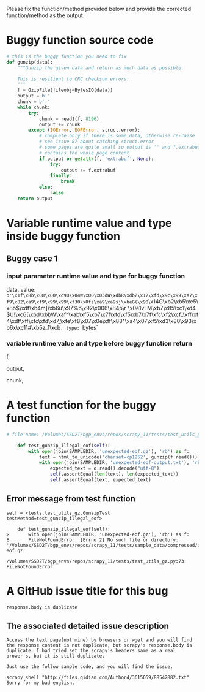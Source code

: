 Please fix the function/method provided below and provide the corrected function/method as the output.


# Buggy function source code
```python
# this is the buggy function you need to fix
def gunzip(data):
    """Gunzip the given data and return as much data as possible.

    This is resilient to CRC checksum errors.
    """
    f = GzipFile(fileobj=BytesIO(data))
    output = b''
    chunk = b'.'
    while chunk:
        try:
            chunk = read1(f, 8196)
            output += chunk
        except (IOError, EOFError, struct.error):
            # complete only if there is some data, otherwise re-raise
            # see issue 87 about catching struct.error
            # some pages are quite small so output is '' and f.extrabuf
            # contains the whole page content
            if output or getattr(f, 'extrabuf', None):
                try:
                    output += f.extrabuf
                finally:
                    break
            else:
                raise
    return output

```

# Variable runtime value and type inside buggy function
## Buggy case 1
### input parameter runtime value and type for buggy function
data, value: `b'\x1f\x8b\x08\x00\xd9U\x04W\x00\x03dW\xdbR\xdbZ\x12\xfd\x9c\x99\xa7\xf9\x82\xa9\xf9\x99\x99\xf30\x0fs\xa9\xa9sj\xbeG(\x90`\x14G\xb2\xb5\xe5\x8b$\xdf\xb4m]\xb6u\x97%b\x92\x006\x84p\r`\x0e1vLM\xb7\x85\xc1\xd4$U!\xc6[\xbd\xbbW\xaf^\xab\xf5\xb7\x7f\xfd\xf5\xb7\x7f\xfc\xf2\xcf_\xff\xf4\xdf\xff\xfc\xfd\xd7_\xfe\xf8\x07\x0e\xff\x88^\xa4\x07\xf5\xd3\x80\x93\xb6x\xc11#\xb5z_1\xcb`, type: `bytes`

### variable runtime value and type before buggy function return
f, 

output, 

chunk, 



# A test function for the buggy function
```python
# file name: /Volumes/SSD2T/bgp_envs/repos/scrapy_11/tests/test_utils_gz.py

    def test_gunzip_illegal_eof(self):
        with open(join(SAMPLEDIR, 'unexpected-eof.gz'), 'rb') as f:
            text = html_to_unicode('charset=cp1252', gunzip(f.read()))[1]
            with open(join(SAMPLEDIR, 'unexpected-eof-output.txt'), 'rb') as o:
                expected_text = o.read().decode("utf-8")
                self.assertEqual(len(text), len(expected_text))
                self.assertEqual(text, expected_text)
```

## Error message from test function
```text
self = <tests.test_utils_gz.GunzipTest testMethod=test_gunzip_illegal_eof>

    def test_gunzip_illegal_eof(self):
>       with open(join(SAMPLEDIR, 'unexpected-eof.gz'), 'rb') as f:
E       FileNotFoundError: [Errno 2] No such file or directory: '/Volumes/SSD2T/bgp_envs/repos/scrapy_11/tests/sample_data/compressed/unexpected-eof.gz'

/Volumes/SSD2T/bgp_envs/repos/scrapy_11/tests/test_utils_gz.py:73: FileNotFoundError

```


# A GitHub issue title for this bug
```text
response.body is duplicate
```

## The associated detailed issue description
```text
Access the text page(not mine) by browsers or wget and you will find the response content is not duplicate, but scrapy's response.body is duplicate. I had tried set the scrapy's headers same as a real brower's, but it is still duplicate.

Just use the follow sample code, and you will find the issue.

scrapy shell "http://files.qidian.com/Author4/3615059/88542882.txt"
Sorry for my bad english.
```



